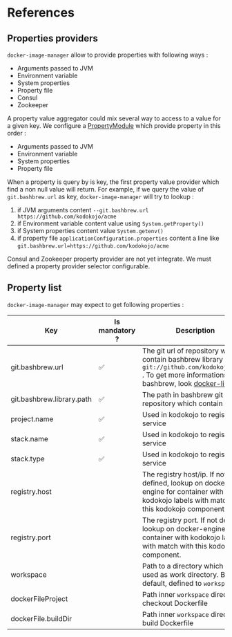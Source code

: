 # References

## Properties providers

`docker-image-manager` allow to provide properties with following ways :
* Arguments passed to JVM
* Environment variable
* System properties
* Property file
* Consul
* Zookeeper

A property value aggregator could mix several way to access to a value for a given key.
We configure a [PropertyModule](../src/main/java/io/kodokojo/docker/config/PropertyModule.java) which provide property in this order :
* Arguments passed to JVM
* Environment variable
* System properties
* Property file

When a property is query by is key, the first property value provider which find a non null value will return.
For example, if we query the value of `git.bashbrew.url` as key, `docker-image-manager` will try to lookup :

1. if JVM arguments content `--git.bashbrew.url https://github.com/kodokojo/acme`
2. if Environment variable content value using `System.getProperty()`
3. if System properties content value `System.getenv()`
4. if property file `applicationConfiguration.properties` content a line like `git.bashbrew.url=https://github.com/kodokojo/acme`

Consul and Zookeeper property provider are not yet integrate. We must defined a property provider selector configurable.

## Property list

`docker-image-manager` may expect to get following properties :
 
 Key                         | Is mandatory ?     | Description
 ----------------------------|--------------------|-------------------------------------
 git.bashbrew.url            | :white_check_mark: | The git url of repository which contain bashbrew library like `git://github.com/kodokojo/acme` . To get more informations about bashbrew, look [docker-library](https://github.com/docker-library/official-images)
 git.bashbrew.library.path   | :white_check_mark: | The path in bashbrew git repository which contain library. 
 project.name                | :white_check_mark: | Used in kodokojo to register service
 stack.name                  | :white_check_mark: | Used in kodokojo to register service
 stack.type                  | :white_check_mark: | Used in kodokojo to register service
 registry.host               |                    | The registry host/ip. If not defined, lookup on docker-engine for container with kodokojo labels with match with this kodokojo component.
 registry.port               |                    | The registry port. If not defined, lookup on docker-engine for container with kodokojo labels with match with this kodokojo component.
 workspace                   |                    | Path to a directory which will be used as work directory. Be default, defined to `workspace`
 dockerFileProject           |                    | Path inner `workspace` directory to checkout Dockerfile
 dockerFile.buildDir         |                    | Path inner `workspace` directory to build Dockerfile